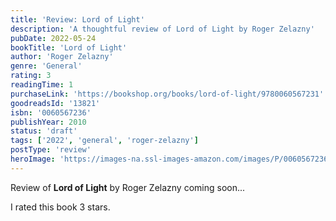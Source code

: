 ```yaml
---
title: 'Review: Lord of Light'
description: 'A thoughtful review of Lord of Light by Roger Zelazny'
pubDate: 2022-05-24
bookTitle: 'Lord of Light'
author: 'Roger Zelazny'
genre: 'General'
rating: 3
readingTime: 1
purchaseLink: 'https://bookshop.org/books/lord-of-light/9780060567231'
goodreadsId: '13821'
isbn: '0060567236'
publishYear: 2010
status: 'draft'
tags: ['2022', 'general', 'roger-zelazny']
postType: 'review'
heroImage: 'https://images-na.ssl-images-amazon.com/images/P/0060567236.01.L.jpg'
---
```


Review of **Lord of Light** by Roger Zelazny coming soon...

I rated this book 3 stars.